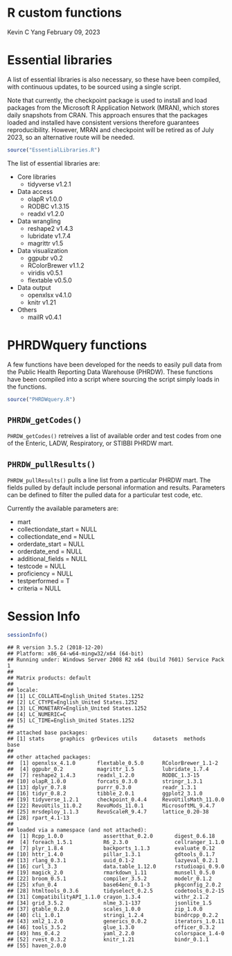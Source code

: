 R custom functions
================
Kevin C Yang
February 09, 2023

# Essential libraries

A list of essential libraries is also necessary, so these have been
compiled, with continuous updates, to be sourced using a single script.

Note that currently, the checkpoint package is used to install and load
packages from the Microsoft R Application Network (MRAN), which stores
daily snapshots from CRAN. This approach ensures that the packages
loaded and installed have consistent versions therefore guarantees
reproducibility. However, MRAN and checkpoint will be retired as of July
2023, so an alternative route will be needed.

``` r
source("EssentialLibraries.R")
```

The list of essential libraries are:

  - Core libraries
      - tidyverse v1.2.1
  - Data access
      - olapR v1.0.0
      - RODBC v1.3.15
      - readxl v1.2.0
  - Data wrangling
      - reshape2 v1.4.3
      - lubridate v1.7.4
      - magrittr v1.5
  - Data visualization
      - ggpubr v0.2
      - RColorBrewer v1.1.2
      - viridis v0.5.1
      - flextable v0.5.0
  - Data output
      - openxlsx v4.1.0
      - knitr v1.21
  - Others
      - mailR v0.4.1

# PHRDWquery functions

A few functions have been developed for the needs to easily pull data
from the Public Health Reporting Data Warehouse (PHRDW). These functions
have been compiled into a script where sourcing the script simply loads
in the functions.

``` r
source("PHRDWquery.R")
```

## `PHRDW_getCodes()`

`PHRDW_getCodes()` retreives a list of available order and test codes
from one of the Enteric, LADW, Respiratory, or STIBBI PHRDW mart.

## `PHRDW_pullResults()`

`PHRDW_pullResults()` pulls a line list from a particular PHRDW mart.
The fields pulled by default include personal information and results.
Parameters can be defined to filter the pulled data for a particular
test code, etc.

Currently the available parameters are:

  - mart
  - collectiondate\_start = NULL
  - collectiondate\_end = NULL
  - orderdate\_start = NULL
  - orderdate\_end = NULL
  - additional\_fields = NULL
  - testcode = NULL
  - proficiency = NULL
  - testperformed = T
  - criteria = NULL

# Session Info

``` r
sessionInfo()
```

    ## R version 3.5.2 (2018-12-20)
    ## Platform: x86_64-w64-mingw32/x64 (64-bit)
    ## Running under: Windows Server 2008 R2 x64 (build 7601) Service Pack 1
    ## 
    ## Matrix products: default
    ## 
    ## locale:
    ## [1] LC_COLLATE=English_United States.1252 
    ## [2] LC_CTYPE=English_United States.1252   
    ## [3] LC_MONETARY=English_United States.1252
    ## [4] LC_NUMERIC=C                          
    ## [5] LC_TIME=English_United States.1252    
    ## 
    ## attached base packages:
    ## [1] stats     graphics  grDevices utils     datasets  methods   base     
    ## 
    ## other attached packages:
    ##  [1] openxlsx_4.1.0       flextable_0.5.0      RColorBrewer_1.1-2  
    ##  [4] ggpubr_0.2           magrittr_1.5         lubridate_1.7.4     
    ##  [7] reshape2_1.4.3       readxl_1.2.0         RODBC_1.3-15        
    ## [10] olapR_1.0.0          forcats_0.3.0        stringr_1.3.1       
    ## [13] dplyr_0.7.8          purrr_0.3.0          readr_1.3.1         
    ## [16] tidyr_0.8.2          tibble_2.0.1         ggplot2_3.1.0       
    ## [19] tidyverse_1.2.1      checkpoint_0.4.4     RevoUtilsMath_11.0.0
    ## [22] RevoUtils_11.0.2     RevoMods_11.0.1      MicrosoftML_9.4.7   
    ## [25] mrsdeploy_1.1.3      RevoScaleR_9.4.7     lattice_0.20-38     
    ## [28] rpart_4.1-13        
    ## 
    ## loaded via a namespace (and not attached):
    ##  [1] Rcpp_1.0.0             assertthat_0.2.0       digest_0.6.18         
    ##  [4] foreach_1.5.1          R6_2.3.0               cellranger_1.1.0      
    ##  [7] plyr_1.8.4             backports_1.1.3        evaluate_0.12         
    ## [10] httr_1.4.0             pillar_1.3.1           gdtools_0.1.7         
    ## [13] rlang_0.3.1            uuid_0.1-2             lazyeval_0.2.1        
    ## [16] curl_3.3               data.table_1.12.0      rstudioapi_0.9.0      
    ## [19] magick_2.0             rmarkdown_1.11         munsell_0.5.0         
    ## [22] broom_0.5.1            compiler_3.5.2         modelr_0.1.2          
    ## [25] xfun_0.4               base64enc_0.1-3        pkgconfig_2.0.2       
    ## [28] htmltools_0.3.6        tidyselect_0.2.5       codetools_0.2-15      
    ## [31] CompatibilityAPI_1.1.0 crayon_1.3.4           withr_2.1.2           
    ## [34] grid_3.5.2             nlme_3.1-137           jsonlite_1.5          
    ## [37] gtable_0.2.0           scales_1.0.0           zip_1.0.0             
    ## [40] cli_1.0.1              stringi_1.2.4          bindrcpp_0.2.2        
    ## [43] xml2_1.2.0             generics_0.0.2         iterators_1.0.11      
    ## [46] tools_3.5.2            glue_1.3.0             officer_0.3.2         
    ## [49] hms_0.4.2              yaml_2.2.0             colorspace_1.4-0      
    ## [52] rvest_0.3.2            knitr_1.21             bindr_0.1.1           
    ## [55] haven_2.0.0
